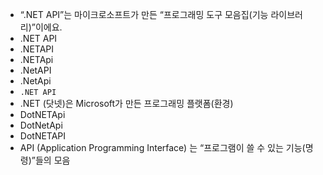 - “.NET API”는 마이크로소프트가 만든 “프로그래밍 도구 모음집(기능 라이브러리)”이에요.
- .NET API
- .NETAPI
- .NETApi
- .NetAPI
- .NetApi
- `.NET API`
- .NET (닷넷)은 Microsoft가 만든 프로그래밍 플랫폼(환경)
- DotNETApi
- DotNetApi
- DotNETAPI
- API (Application Programming Interface) 는 “프로그램이 쓸 수 있는 기능(명령)”들의 모음
